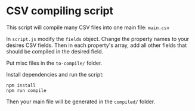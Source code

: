 # CSV compiling script

This script will compile many CSV files into one main file: `main.csv`

In `script.js` modify the `fields` object.
Change the property names to your desires CSV fields.
Then in each property's array, add all other fields that should be compiled in the desired field.

Put misc files in the `to-compile/` folder.

Install dependencies and run the script:
```
npm install
npm run compile
```
Then your main file will be generated in the `compiled/` folder.
